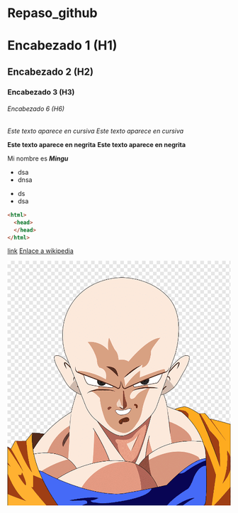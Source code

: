 # Repaso_github
# Encabezado 1 (H1)
## Encabezado 2 (H2)
### Encabezado 3 (H3)
###### Encabezado 6 (H6)

*Este texto aparece en cursiva*
_Este texto aparece en cursiva_

**Este texto aparece en negrita**
__Este texto aparece en negrita__

Mi nombre es ***Mingu***

* dsa
* dnsa

- ds
- dsa

````html
<html>
  <head>
  </head>
</html>
````


[link](URL "texto alternativo")
[Enlace a wikipedia](https://es.wikipedia.org "Enlace a wikipedia")

![goku bald](png-transparent-goku-bald.png)



